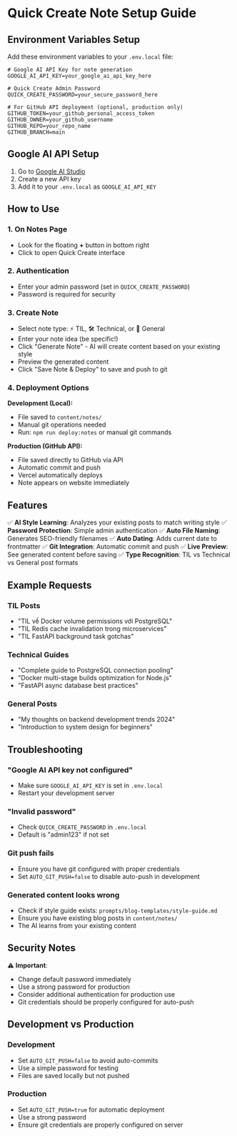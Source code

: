 # Quick Create Note Setup Guide

## Environment Variables Setup

Add these environment variables to your `.env.local` file:

```env
# Google AI API Key for note generation
GOOGLE_AI_API_KEY=your_google_ai_api_key_here

# Quick Create Admin Password
QUICK_CREATE_PASSWORD=your_secure_password_here

# For GitHub API deployment (optional, production only)
GITHUB_TOKEN=your_github_personal_access_token
GITHUB_OWNER=your_github_username
GITHUB_REPO=your_repo_name
GITHUB_BRANCH=main
```

## Google AI API Setup

1. Go to [Google AI Studio](https://makersuite.google.com/app/apikey)
2. Create a new API key
3. Add it to your `.env.local` as `GOOGLE_AI_API_KEY`

## How to Use

### 1. On Notes Page
- Look for the floating **+** button in bottom right
- Click to open Quick Create interface

### 2. Authentication
- Enter your admin password (set in `QUICK_CREATE_PASSWORD`)
- Password is required for security

### 3. Create Note
- Select note type: ⚡ TIL, 🛠️ Technical, or 📝 General
- Enter your note idea (be specific!)
- Click "Generate Note" - AI will create content based on your existing style
- Preview the generated content
- Click "Save Note & Deploy" to save and push to git

### 4. Deployment Options

**Development (Local):**
- File saved to `content/notes/`
- Manual git operations needed
- Run: `npm run deploy:notes` or manual git commands

**Production (GitHub API):**
- File saved directly to GitHub via API
- Automatic commit and push
- Vercel automatically deploys
- Note appears on website immediately

## Features

✅ **AI Style Learning**: Analyzes your existing posts to match writing style
✅ **Password Protection**: Simple admin authentication
✅ **Auto File Naming**: Generates SEO-friendly filenames
✅ **Auto Dating**: Adds current date to frontmatter
✅ **Git Integration**: Automatic commit and push
✅ **Live Preview**: See generated content before saving
✅ **Type Recognition**: TIL vs Technical vs General post formats

## Example Requests

### TIL Posts
- "TIL về Docker volume permissions với PostgreSQL"
- "TIL Redis cache invalidation trong microservices"
- "TIL FastAPI background task gotchas"

### Technical Guides
- "Complete guide to PostgreSQL connection pooling"
- "Docker multi-stage builds optimization for Node.js"
- "FastAPI async database best practices"

### General Posts
- "My thoughts on backend development trends 2024"
- "Introduction to system design for beginners"

## Troubleshooting

### "Google AI API key not configured"
- Make sure `GOOGLE_AI_API_KEY` is set in `.env.local`
- Restart your development server

### "Invalid password"
- Check `QUICK_CREATE_PASSWORD` in `.env.local`
- Default is "admin123" if not set

### Git push fails
- Ensure you have git configured with proper credentials
- Set `AUTO_GIT_PUSH=false` to disable auto-push in development

### Generated content looks wrong
- Check if style guide exists: `prompts/blog-templates/style-guide.md`
- Ensure you have existing blog posts in `content/notes/`
- The AI learns from your existing content

## Security Notes

⚠️ **Important**: 
- Change default password immediately
- Use a strong password for production
- Consider additional authentication for production use
- Git credentials should be properly configured for auto-push

## Development vs Production

### Development
- Set `AUTO_GIT_PUSH=false` to avoid auto-commits
- Use a simple password for testing
- Files are saved locally but not pushed

### Production
- Set `AUTO_GIT_PUSH=true` for automatic deployment
- Use a strong password
- Ensure git credentials are properly configured on server 